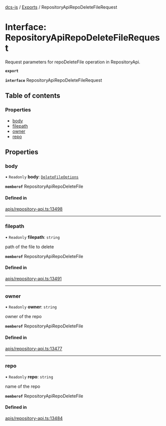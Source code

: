 [dcs-js](../README.md) / [Exports](../modules.md) / RepositoryApiRepoDeleteFileRequest

# Interface: RepositoryApiRepoDeleteFileRequest

Request parameters for repoDeleteFile operation in RepositoryApi.

**`export`**

**`interface`** RepositoryApiRepoDeleteFileRequest

## Table of contents

### Properties

- [body](RepositoryApiRepoDeleteFileRequest.md#body)
- [filepath](RepositoryApiRepoDeleteFileRequest.md#filepath)
- [owner](RepositoryApiRepoDeleteFileRequest.md#owner)
- [repo](RepositoryApiRepoDeleteFileRequest.md#repo)

## Properties

### <a id="body" name="body"></a> body

• `Readonly` **body**: [`DeleteFileOptions`](DeleteFileOptions.md)

**`memberof`** RepositoryApiRepoDeleteFile

#### Defined in

[apis/repository-api.ts:13498](https://github.com/unfoldingWord/dcs-js/blob/b29eb7a/apis/repository-api.ts#L13498)

___

### <a id="filepath" name="filepath"></a> filepath

• `Readonly` **filepath**: `string`

path of the file to delete

**`memberof`** RepositoryApiRepoDeleteFile

#### Defined in

[apis/repository-api.ts:13491](https://github.com/unfoldingWord/dcs-js/blob/b29eb7a/apis/repository-api.ts#L13491)

___

### <a id="owner" name="owner"></a> owner

• `Readonly` **owner**: `string`

owner of the repo

**`memberof`** RepositoryApiRepoDeleteFile

#### Defined in

[apis/repository-api.ts:13477](https://github.com/unfoldingWord/dcs-js/blob/b29eb7a/apis/repository-api.ts#L13477)

___

### <a id="repo" name="repo"></a> repo

• `Readonly` **repo**: `string`

name of the repo

**`memberof`** RepositoryApiRepoDeleteFile

#### Defined in

[apis/repository-api.ts:13484](https://github.com/unfoldingWord/dcs-js/blob/b29eb7a/apis/repository-api.ts#L13484)
